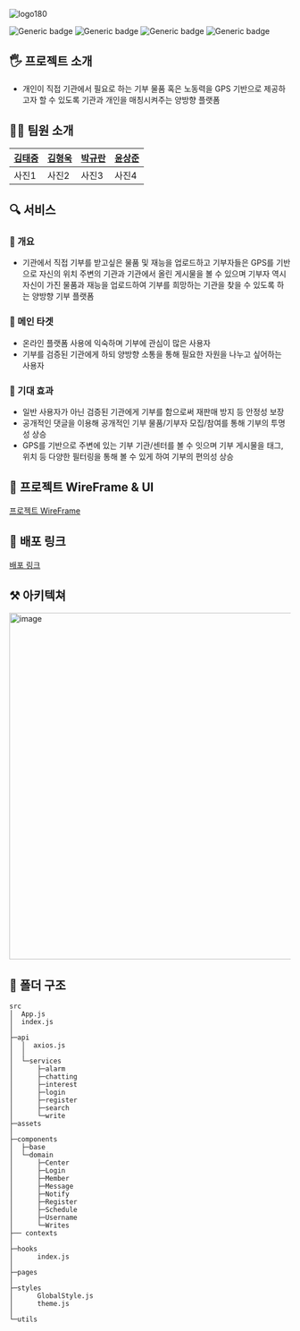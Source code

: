 
  ![logo180](https://user-images.githubusercontent.com/59253551/146976174-ecf103c2-a138-4a32-a371-2f98f43eef7e.png)

![Generic badge](https://img.shields.io/badge/React-17.0.2-blue.svg)
![Generic badge](https://img.shields.io/badge/React_Router_Dom-6.0.2-red.svg)
![Generic badge](https://img.shields.io/badge/MUI-5.2.2-007FFF.svg)
![Generic badge](https://img.shields.io/badge/craco-6.4.2-9a9c9e.svg)


## 🖐 프로젝트 소개

* 개인이 직접 기관에서 필요로 하는 기부 물품 혹은 노동력을 GPS 기반으로 제공하고자 할 수 있도록 기관과 개인을 매칭시켜주는 양방향 플랫폼

## 👨‍💻 팀원 소개

|[김태중](https://github.com/te-ing)|[김형욱](https://github.com/khw970421)|[박규란](https://github.com/gyulhana)|[윤상준](https://github.com/alajillo)|
|------|---|---|---|
|사진1|사진2|사진3|사진4|

## 🔍 서비스
### 📕 개요
* 기관에서 직접 기부를 받고싶은 물품 및 재능을 업로드하고 기부자들은 GPS를 기반으로 자신의 위치 주변의 기관과 기관에서 올린 게시물을 볼 수 있으며 기부자 역시 자신이 가진 물품과 재능을 업로드하여 기부를 희망하는 기관을 찾을 수 있도록 하는 양방향 기부 플랫폼

### 📗 메인 타겟
* 온라인 플랫폼 사용에 익숙하며 기부에 관심이 많은 사용자
* 기부를 검증된 기관에게 하되 양방향 소통을 통해 필요한 자원을 나누고 싶어하는 사용자

### 📘 기대 효과
* 일반 사용자가 아닌 검증된 기관에게 기부를 함으로써 재판매 방지 등 안정성 보장
* 공개적인 댓글을 이용해 공개적인 기부 물품/기부자 모집/참여를 통해 기부의 투명성 상승
* GPS를 기반으로 주변에 있는 기부 기관/센터를 볼 수 잇으며 기부 게시물을 태그, 위치 등 다양한 필터링을 통해 볼 수 있게 하여 기부의 편의성 상승 


## 🌈 프로젝트 WireFrame & UI

[프로젝트 WireFrame](https://www.figma.com/file/m9ehXAKxDkuP2nMpe8h3rE/Gibooniz?node-id=0%3A1)

## 📣 배포 링크
[배포 링크](https://need-it.netlify.app/)

## ⚒ 아키텍쳐
<img width="620" alt="image" src="https://user-images.githubusercontent.com/59253551/146981957-f2c182e6-b315-4553-97ce-e6c7403203ca.png">




## 📁 폴더 구조

```
src
│  App.js
│  index.js
│
├─api
│  │  axios.js
│  │
│  └─services
│      ├─alarm
│      ├─chatting
│      ├─interest
│      ├─login
│      ├─register
│      ├─search
│      └─write
├─assets
│
├─components
│  ├─base
│  └─domain
│      ├─Center
│      ├─Login
│      ├─Member
│      ├─Message
│      ├─Notify
│      ├─Register
│      ├─Schedule
│      ├─Username
│      └─Writes
├── contexts
│
├─hooks
│      index.js
│
├─pages
│
├─styles
│      GlobalStyle.js
│      theme.js
│
└─utils
```
